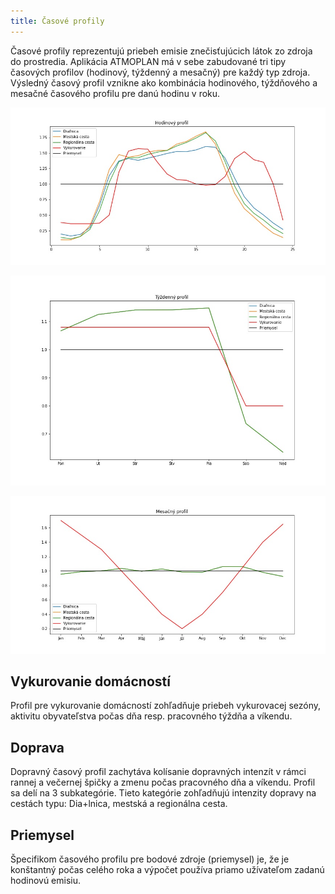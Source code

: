 ```yaml
---
title: Časové profily
---
```


Časové profily reprezentujú priebeh emisie znečisťujúcich látok zo zdroja do prostredia. 
Aplikácia ATMOPLAN má v sebe zabudované tri tipy časových profilov (hodinový, týždenný a mesačný) pre každý typ zdroja.
Výsledný časový profil vznikne ako kombinácia hodinového, týždňového a mesačné časového profilu pre danú hodinu v roku.

![Hodina](./images/hodina.jpg)

![Tyzden](./images/tyzden.jpg)

![Mesiac](./images/mesiac.jpg)

## Vykurovanie domácností
Profil pre vykurovanie domácností zohľadňuje priebeh vykurovacej sezóny, aktivitu obyvateľstva počas dňa resp. pracovného týždňa a víkendu.

## Doprava
Dopravný časový profil zachytáva kolísanie dopravných intenzít v rámci rannej a večernej špičky a zmenu počas pracovného dňa a víkendu. 
Profil sa delí na 3 subkategórie. Tieto kategórie zohľadňujú intenzity dopravy na cestách typu: Dia+lnica, mestská a regionálna cesta.

## Priemysel
Špecifikom časového profilu pre bodové zdroje (priemysel) je, že je konštantný počas celého roka a výpočet používa priamo užívateľom zadanú hodinovú emisiu.





